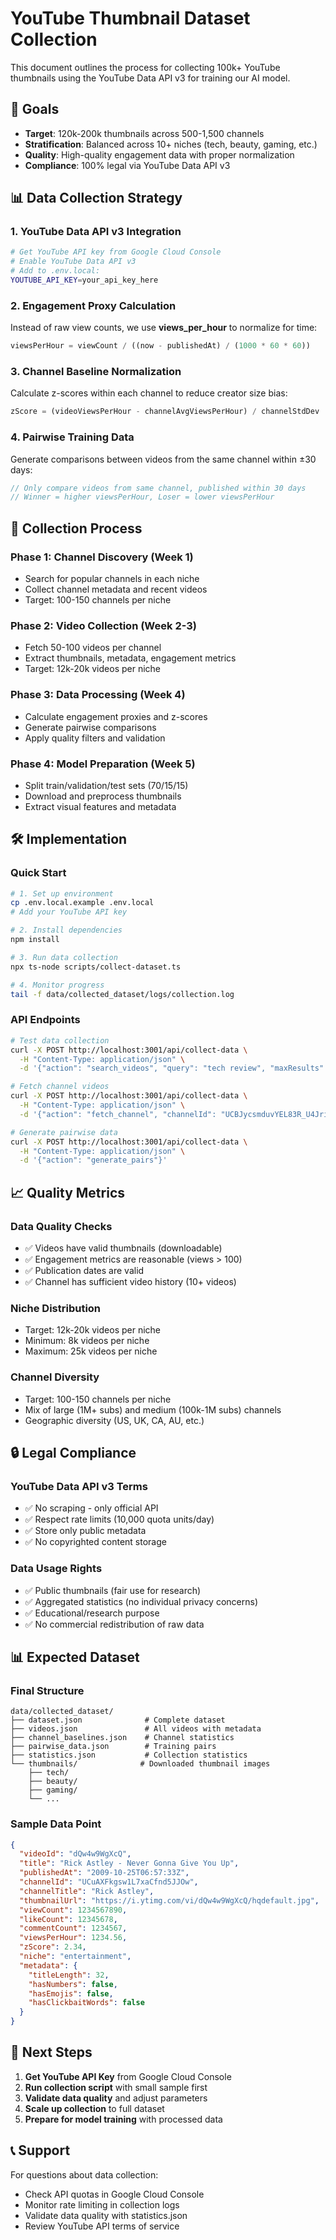 # YouTube Thumbnail Dataset Collection

This document outlines the process for collecting 100k+ YouTube thumbnails using the YouTube Data API v3 for training our AI model.

## 🎯 Goals

- **Target**: 120k-200k thumbnails across 500-1,500 channels
- **Stratification**: Balanced across 10+ niches (tech, beauty, gaming, etc.)
- **Quality**: High-quality engagement data with proper normalization
- **Compliance**: 100% legal via YouTube Data API v3

## 📊 Data Collection Strategy

### 1. YouTube Data API v3 Integration

```bash
# Get YouTube API key from Google Cloud Console
# Enable YouTube Data API v3
# Add to .env.local:
YOUTUBE_API_KEY=your_api_key_here
```

### 2. Engagement Proxy Calculation

Instead of raw view counts, we use **views_per_hour** to normalize for time:

```typescript
viewsPerHour = viewCount / ((now - publishedAt) / (1000 * 60 * 60))
```

### 3. Channel Baseline Normalization

Calculate z-scores within each channel to reduce creator size bias:

```typescript
zScore = (videoViewsPerHour - channelAvgViewsPerHour) / channelStdDev
```

### 4. Pairwise Training Data

Generate comparisons between videos from the same channel within ±30 days:

```typescript
// Only compare videos from same channel, published within 30 days
// Winner = higher viewsPerHour, Loser = lower viewsPerHour
```

## 🔄 Collection Process

### Phase 1: Channel Discovery (Week 1)
- Search for popular channels in each niche
- Collect channel metadata and recent videos
- Target: 100-150 channels per niche

### Phase 2: Video Collection (Week 2-3)
- Fetch 50-100 videos per channel
- Extract thumbnails, metadata, engagement metrics
- Target: 12k-20k videos per niche

### Phase 3: Data Processing (Week 4)
- Calculate engagement proxies and z-scores
- Generate pairwise comparisons
- Apply quality filters and validation

### Phase 4: Model Preparation (Week 5)
- Split train/validation/test sets (70/15/15)
- Download and preprocess thumbnails
- Extract visual features and metadata

## 🛠 Implementation

### Quick Start

```bash
# 1. Set up environment
cp .env.local.example .env.local
# Add your YouTube API key

# 2. Install dependencies
npm install

# 3. Run data collection
npx ts-node scripts/collect-dataset.ts

# 4. Monitor progress
tail -f data/collected_dataset/logs/collection.log
```

### API Endpoints

```bash
# Test data collection
curl -X POST http://localhost:3001/api/collect-data \
  -H "Content-Type: application/json" \
  -d '{"action": "search_videos", "query": "tech review", "maxResults": 50}'

# Fetch channel videos
curl -X POST http://localhost:3001/api/collect-data \
  -H "Content-Type: application/json" \
  -d '{"action": "fetch_channel", "channelId": "UCBJycsmduvYEL83R_U4JriQ", "maxResults": 100}'

# Generate pairwise data
curl -X POST http://localhost:3001/api/collect-data \
  -H "Content-Type: application/json" \
  -d '{"action": "generate_pairs"}'
```

## 📈 Quality Metrics

### Data Quality Checks
- ✅ Videos have valid thumbnails (downloadable)
- ✅ Engagement metrics are reasonable (views > 100)
- ✅ Publication dates are valid
- ✅ Channel has sufficient video history (10+ videos)

### Niche Distribution
- Target: 12k-20k videos per niche
- Minimum: 8k videos per niche
- Maximum: 25k videos per niche

### Channel Diversity
- Target: 100-150 channels per niche
- Mix of large (1M+ subs) and medium (100k-1M subs) channels
- Geographic diversity (US, UK, CA, AU, etc.)

## 🔒 Legal Compliance

### YouTube Data API v3 Terms
- ✅ No scraping - only official API
- ✅ Respect rate limits (10,000 quota units/day)
- ✅ Store only public metadata
- ✅ No copyrighted content storage

### Data Usage Rights
- ✅ Public thumbnails (fair use for research)
- ✅ Aggregated statistics (no individual privacy concerns)
- ✅ Educational/research purpose
- ✅ No commercial redistribution of raw data

## 📊 Expected Dataset

### Final Structure
```
data/collected_dataset/
├── dataset.json              # Complete dataset
├── videos.json               # All videos with metadata
├── channel_baselines.json    # Channel statistics
├── pairwise_data.json        # Training pairs
├── statistics.json           # Collection statistics
└── thumbnails/              # Downloaded thumbnail images
    ├── tech/
    ├── beauty/
    ├── gaming/
    └── ...
```

### Sample Data Point
```json
{
  "videoId": "dQw4w9WgXcQ",
  "title": "Rick Astley - Never Gonna Give You Up",
  "publishedAt": "2009-10-25T06:57:33Z",
  "channelId": "UCuAXFkgsw1L7xaCfnd5JJOw",
  "channelTitle": "Rick Astley",
  "thumbnailUrl": "https://i.ytimg.com/vi/dQw4w9WgXcQ/hqdefault.jpg",
  "viewCount": 1234567890,
  "likeCount": 12345678,
  "commentCount": 1234567,
  "viewsPerHour": 1234.56,
  "zScore": 2.34,
  "niche": "entertainment",
  "metadata": {
    "titleLength": 32,
    "hasNumbers": false,
    "hasEmojis": false,
    "hasClickbaitWords": false
  }
}
```

## 🚀 Next Steps

1. **Get YouTube API Key** from Google Cloud Console
2. **Run collection script** with small sample first
3. **Validate data quality** and adjust parameters
4. **Scale up collection** to full dataset
5. **Prepare for model training** with processed data

## 📞 Support

For questions about data collection:
- Check API quotas in Google Cloud Console
- Monitor rate limiting in collection logs
- Validate data quality with statistics.json
- Review YouTube API terms of service
